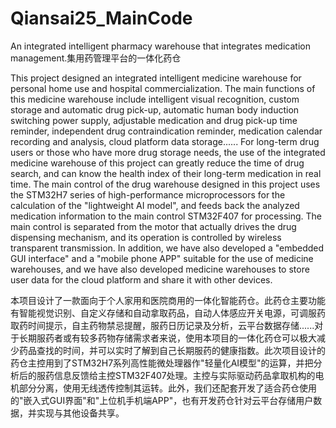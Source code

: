# Qiansai25_MainCode
An integrated intelligent pharmacy warehouse that integrates medication management.集用药管理平台的一体化药仓

This project designed an integrated intelligent medicine warehouse for personal home use and hospital commercialization. The main functions of this medicine warehouse include intelligent visual recognition, custom storage and automatic drug pick-up, automatic human body induction switching power supply, adjustable medication and drug pick-up time reminder, independent drug contraindication reminder, medication calendar recording and analysis, cloud platform data storage...... For long-term drug users or those who have more drug storage needs, the use of the integrated medicine warehouse of this project can greatly reduce the time of drug search, and can know the health index of their long-term medication in real time. The main control of the drug warehouse designed in this project uses the STM32H7 series of high-performance microprocessors for the calculation of the "lightweight AI model", and feeds back the analyzed medication information to the main control STM32F407 for processing. The main control is separated from the motor that actually drives the drug dispensing mechanism, and its operation is controlled by wireless transparent transmission. In addition, we have also developed a "embedded GUI interface" and a "mobile phone APP" suitable for the use of medicine warehouses, and we have also developed medicine warehouses to store user data for the cloud platform and share it with other devices.

本项目设计了一款面向于个人家用和医院商用的一体化智能药仓。此药仓主要功能有智能视觉识别、自定义存储和自动拿取药品，自动人体感应开关电源，可调服药取药时间提示，自主药物禁忌提醒，服药日历记录及分析，云平台数据存储......对于长期服药者或有较多药物存储需求者来说，使用本项目的一体化药仓可以极大减少药品查找的时间，并可以实时了解到自己长期服药的健康指数。此次项目设计的药仓主控用到了STM32H7系列高性能微处理器作"轻量化AI模型"的运算，并把分析后的服药信息反馈给主控STM32F407处理。主控与实际驱动药品拿取机构的电机部分分离，使用无线透传控制其运转。此外，我们还配套开发了适合药仓使用的"嵌入式GUI界面"和"上位机手机端APP"，也有开发药仓针对云平台存储用户数据，并实现与其他设备共享。
